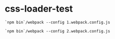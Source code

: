 # css-loader-test

```
`npm bin`/webpack --config 1.webpack.config.js

`npm bin`/webpack --config 2.webpack.config.js
```
